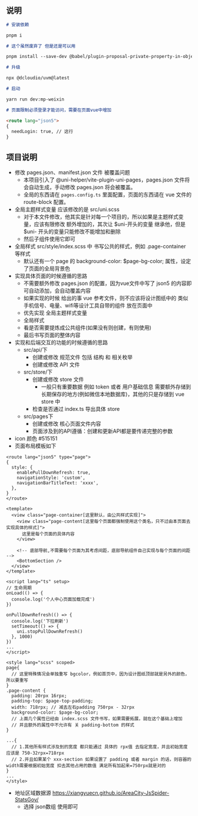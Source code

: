 ## 说明

```markdown
# 安装依赖

pnpm i

# 这个虽然废弃了 但是还是可以用

pnpm install --save-dev @babel/plugin-proposal-private-property-in-object

# 升级

npx @dcloudio/uvm@latest

# 启动

yarn run dev:mp-weixin

# 页面限制必须登录才能访问，需要在页面vue中增加

<route lang="json5">
{
  needLogin: true, // 这行
}
```

## 项目说明

- 修改 pages.json、manifest.json 文件 被覆盖问题
  - 本项目引入了 @uni-helper/vite-plugin-uni-pages，pages.json 文件将会自动生成，手动修改 pages.json 将会被覆盖。
  - 全局的东西请在 `pages.config.ts` 里面配置，页面的东西请在 vue 文件的 route-block 配置。
- 全局主题样式变量 应该修改的是 src/uni.scss
  - 对于本文件修改，他其实是针对每一个项目的，所以如果是主题样式变量，应该有限修改 额外增加的，其次让 $uni-开头的变量 继承他，但是 $uni- 开头的变量只能修改不能增加和删除
  - 然后子组件使用它即可
- 全局样式 src/style/index.scss 中 书写公共的样式，例如 .page-container 等样式
  - 默认还有一个 page 的 background-color: $page-bg-color; 属性，设定了页面的全局背景色
- 实现具体页面的时候遵循的思路
  - 不需要额外修改 pages.json 的配置，因为vue文件中写了 json5 的内容即可自动添加，会自动覆盖内容
  - 如果实现的时候 给出的事 vue 参考文件，则不应该将设计图纸中的 类似 手机信号、电量、wifi等设计工具自带的组件 放在页面中
  - 优先实现 全局主题样式变量
  - 全局样式
  - 看是否需要提炼成公共组件(如果没有则创建，有则使用)
  - 最后书写页面的整体内容
- 实现和后端交互的功能的时候遵循的思路
  - src/api/下
    - 创建或修改 规范文件 包括 结构 和 相关枚举
    - 创建或修改 API 文件
  - src/store/下
    - 创建或修改 store 文件
      - 一般只有重要数据 例如 token 或者 用户基础信息 需要额外存储到 长期保存的地方(例如微信本地数据库)，其他的只是存储到 vue store 中
    - 检查是否通过 index.ts 导出具体 store
  - src/pages下
    - 创建或修改 核心页面文件内容
    - 页面涉及到的API遵循：创建和更新API都是要传递完整的参数
- icon 颜色 #515151
- 页面布局模板如下

```vue
<route lang="json5" type="page">
{
  style: {
    enablePullDownRefresh: true,
    navigationStyle: 'custom',
    navigationBarTitleText: 'xxxx',
  },
}
</route>

<template>
  <view class="page-container[这里默认，由公共样式实现]">
    <view class="page-content[这里每个页面都强制使用这个类名，只不过由本页面去实现具体的样式]">
      这里是每个页面的具体内容
    </view>

    <!-- 底部导航,不需要每个页面为其考虑间距，底部导航组件自己实现与每个页面的间距 -->
    <BottomSection />
  </view>
</template>

<script lang="ts" setup>
// 生命周期
onLoad(() => {
  console.log('个人中心页面加载完成')
})

onPullDownRefresh(() => {
  console.log('下拉刷新')
  setTimeout(() => {
    uni.stopPullDownRefresh()
  }, 1000)
})
...
</script>

<style lang="scss" scoped>
page{
  // 这里特殊情况会单独重写 bgcolor，例如首页中，因为设计图纸顶部就是另外的颜色，所以要重写
}
.page-content {
  padding: 20rpx 16rpx;
  padding-top: $page-top-padding;
  width: 718rpx; // 减去左右padding 750rpx - 32rpx
  background-color: $page-bg-color;
  // 上面几个属性已经由 index.scss 文件书写，如果需要拓展，就在这个基础上增加
  // 并且额外的属性中不允许有 关 padding-bottom 的样式
}

...{
  // 1.其他所有样式涉及到的宽度 都只能通过 具体的 rpx值 去指定宽度，并且初始宽度 应该是 750-32rpx=718rpx
  // 2.并且如果某个 xxx-section 如果设置了 padding 或者 margin 的话，则容器的width需要根据初始宽度 扣去其他占用的数值 满足所有加起来=750rpx就是对的
}
...
</style>
```

- 地址区域数据源 <https://xiangyuecn.github.io/AreaCity-JsSpider-StatsGov/>
  - 选择 json数组 使用即可
